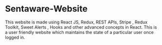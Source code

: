 # Sentaware-Website
This website is made using React JS, Redux, REST APIs, Stripe , Redux Toolkit, Sweet Alerts , Hooks and other advanced concepts in React. This is a user friendly website which maintains the state of a particular user once logged in.
